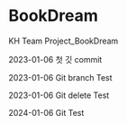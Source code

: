 # BookDream

KH Team Project_BookDream

2023-01-06
첫 깃 commit

2023-01-06
Git branch Test

2023-01-06
Git delete Test

2024-01-06
Git Test
